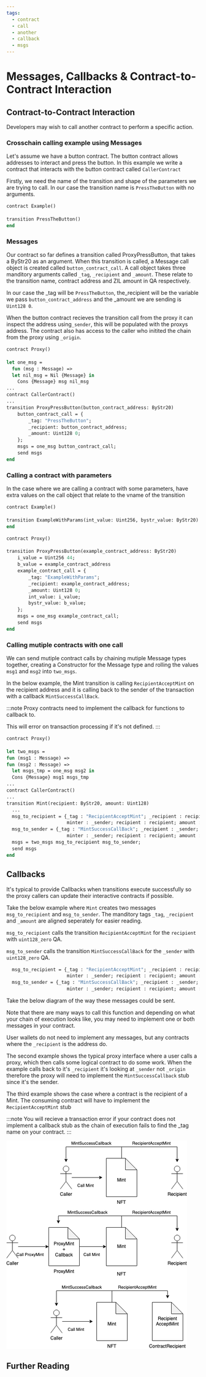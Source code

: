 ```yaml
---
tags:
  - contract
  - call
  - another
  - callback
  - msgs
---
```


# Messages, Callbacks & Contract-to-Contract Interaction

## Contract-to-Contract Interaction

Developers may wish to call another contract to perform a specific action.

### Crosschain calling example using Messages

Let's assume we have a button contract. The button contract allows addresses to interact and press the button. In this example we write a contract that interacts with the button contract called ```CallerContract```

Firstly, we need the name of the transition and shape of the parameters we are trying to call. In our case the transition name is ```PressTheButton``` with no arguments.

```ocaml
contract Example()

transition PressTheButton()
end

```

### Messages

Our contract so far defines a transition called ProxyPressButton, that takes a ByStr20 as an argument. When this transition is called, a Message call object is created called ```button_contract_call```. A call object takes three manditory arguments called ```_tag```, ```_recipient``` and ```_amount```. These relate to the transition name, contract address and ZIL amount in QA respectively.

In our case the _tag will be ```PressTheButton```, the_recipient will be the variable we pass ```button_contract_address``` and the _amount we are sending is ```Uint128 0```.

When the button contract recieves the transition call from the proxy it can inspect the address using```_sender```, this will be populated with the proxys address. The contract also has access to the caller who initited the chain from the proxy using ```_origin```.

```ocaml {12,13,14}
contract Proxy()

let one_msg = 
  fun (msg : Message) => 
  let nil_msg = Nil {Message} in
    Cons {Message} msg nil_msg
...
contract CallerContract()
...
transition ProxyPressButton(button_contract_address: ByStr20)
    button_contract_call = {
        _tag: "PressTheButton";
        _recipient: button_contract_address;
        _amount: Uint128 0;
    };
    msgs = one_msg button_contract_call;
    send msgs
end
```

### Calling a contract with parameters

In the case where we are calling a contract with some parameters, have extra values on the call object that relate to the vname of the transition

```ocaml {3}
contract Example()

transition ExampleWithParams(int_value: Uint256, bystr_value: ByStr20)
end
```

```ocaml {10,11}
contract Proxy()

transition ProxyPressButton(example_contract_address: ByStr20)
    i_value = Uint256 44;
    b_value = example_contract_address
    example_contract_call = {
        _tag: "ExampleWithParams";
        _recipient: example_contract_address;
        _amount: Uint128 0;
        int_value: i_value;
        bystr_value: b_value;
    };
    msgs = one_msg example_contract_call;
    send msgs
end
```

### Calling mutiple contracts with one call

We can send mutiple contract calls by chaining mutiple Message types together, creating a Constructor for the Message type and rolling the values ```msg1``` and ```msg2``` into ```two_msgs```.

In the below example, the Mint transition is calling ```RecipientAcceptMint``` on the recipient address and it is calling back to the sender of the transaction with a callback ```MintSuccessCallBack```.

:::note
Proxy contracts need to implement the callback for functions to callback to.

This will error on transaction processing if it's not defined.
:::

```ocaml
contract Proxy()

let two_msgs =
fun (msg1 : Message) =>
fun (msg2 : Message) =>
  let msgs_tmp = one_msg msg2 in
  Cons {Message} msg1 msgs_tmp
...
contract CallerContract()
...
transition Mint(recipient: ByStr20, amount: Uint128)
  ...
  msg_to_recipient = {_tag : "RecipientAcceptMint"; _recipient : recipient; _amount : uint128_zero; 
                      minter : _sender; recipient : recipient; amount : amount};
  msg_to_sender = {_tag : "MintSuccessCallBack"; _recipient : _sender; _amount : uint128_zero; 
                      minter : _sender; recipient : recipient; amount : amount};
  msgs = two_msgs msg_to_recipient msg_to_sender;
  send msgs
end
```

## Callbacks

It's typical to provide Callbacks when transitions execute successfully so the proxy callers can update their interactive contracts if possible.

Take the below example where ```Mint``` creates two messages ```msg_to_recipient``` and ```msg_to_sender```. The manditory tags ```_tag```, ```_recipient``` and ```_amount``` are aligned seperately for easier reading.

```msg_to_recipient``` calls the transition ```RecipientAcceptMint``` for the ```recipient``` with ```uint128_zero``` QA.

```msg_to_sender``` calls the transition ```MintSuccessCallBack``` for the ```_sender``` with ```uint128_zero``` QA.

```ocaml
  msg_to_recipient = {_tag : "RecipientAcceptMint"; _recipient : recipient; _amount : uint128_zero; 
                      minter : _sender; recipient : recipient; amount : amount};
  msg_to_sender = {_tag : "MintSuccessCallBack"; _recipient : _sender; _amount : uint128_zero; 
                      minter : _sender; recipient : recipient; amount : amount};
```

Take the below diagram of the way these messages could be sent.

Note that there are many ways to call this function and depending on what your chain of execution looks like, you may need to implement one or both messages in your contract.

User wallets do not need to implement any messages, but any contracts where the ```_recipient``` is the address do.

The second example shows the typical proxy interface where a user calls a proxy, which then calls some logical contract to do some work. When the example calls back to it's ```_recipient``` it's looking at ```_sender``` not ```_origin``` therefore the proxy will need to implement the ```MintSuccessCallback``` stub since it's the sender.

The third example shows the case where a contract is the recipient of a Mint. The consuming contract will have to implement the ```RecipientAcceptMint``` stub

:::note
You will recieve a transaction error if your contract does not implement a callback stub as the chain of execution fails to find the _tag name on your contract.
:::

![Example banner](./img/../../../../static/img/recipes/messages/flow-diagram.png)

## Further Reading

